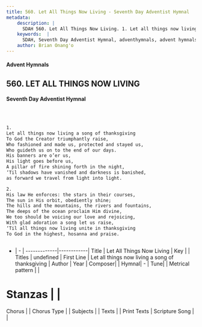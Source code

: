 ```yaml
---
title: 560. Let All Things Now Living - Seventh Day Adventist Hymnal
metadata:
    description: |
      SDAH 560. Let All Things Now Living. 1. Let all things now living a song of thanksgiving To God the Creator triumphantly raise, Who fashioned and made us, protected and stayed us, Who guideth us on to the end of our days. His banners are o’er us, His light goes before us, A pillar of fire shining forth in the night, ‘Til shadows have vanished and darkness is banished, as forward we travel from light into light.
    keywords:  |
      SDAH, Seventh Day Adventist Hymnal, adventhymnals, advent hymnals, Let All Things Now Living, Let all things now living a song of thanksgiving 
    author: Brian Onang'o
---
```


#### Advent Hymnals
## 560. LET ALL THINGS NOW LIVING
#### Seventh Day Adventist Hymnal

```txt



1.
Let all things now living a song of thanksgiving
To God the Creator triumphantly raise,
Who fashioned and made us, protected and stayed us,
Who guideth us on to the end of our days.
His banners are o’er us,
His light goes before us,
A pillar of fire shining forth in the night,
‘Til shadows have vanished and darkness is banished,
as forward we travel from light into light.

2.
His law He enforces: the stars in their courses,
The sun in His orbit, obediently shine;
The hills and the mountains, the rivers and fountains,
The deeps of the ocean proclaim Him divine,
We too should be voicing our love and rejoicing,
With glad adoration a song let us raise,
‘Til all things now living unite in thanksgiving
To God in the highest, hosanna and praise.



```

- |   -  |
-------------|------------|
Title | Let All Things Now Living |
Key |  |
Titles | undefined |
First Line | Let all things now living a song of thanksgiving |
Author | 
Year | 
Composer|  |
Hymnal|  - |
Tune|  |
Metrical pattern | |
# Stanzas |  |
Chorus |  |
Chorus Type |  |
Subjects |  |
Texts |  |
Print Texts | 
Scripture Song |  |
  
